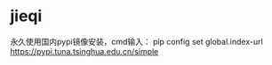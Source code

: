 # jieqi



永久使用国内pypi镜像安装，cmd输入：
pip config set global.index-url https://pypi.tuna.tsinghua.edu.cn/simple
